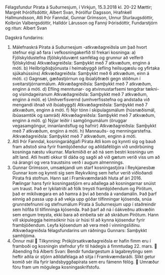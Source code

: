 Félagsfundur Pírata á Suðurnesjum, í Virkjun, 15.3.2018 kl. 20-22
Mættir; Margrét Þórólfsdóttir, Albert Svan, Þórólfur Dagsson, Hrafnkell Hallmundsson, Atli Þór
Fanndal, Gunnar Grímsson, Unnur Sturlaugsdóttir, Kolbrún Valbergsdóttir, Halldór Lárusson og
Fanný Þórisdóttir,
Fundarstjórn og ritun: Albert Svan

Dagskrá fundarins:
1. Málefnaskrá Pírata á Suðurnesjum -atkvæðagreiðsla um það hvort stefnur eigi að fara í
vefkosningakerfið til frekari kosninga:
a) Fjölskyldustefna (fjölskylduvænt samfélag og grunnur að velferð fjölskyldna)
Atkvæðagreiðsla: Samþykkt með 7 atkvæðum, enginn á móti.
b) Heilbrigðisþjónusta í heimabyggð (efling heilsugæslu og yfirtaka sjúkahússins)
Atkvæðagreiðsla: Samþykkt með 6 atkvæðum, einn á móti.
c) Gagnsæi, gæðastjórnun og íbúalýðræði gegn stöðnun í sveitarstjórnarmálum.
Atkvæðagreiðsla: Samþykkt með 7 atkvæðum, enginn á móti.
d) Efling menntunar- og atvinnustarfsemi tengdrar tækni- og vísindageiranum
Atkvæðagreiðsla: Samþykkt með 7 atkvæðum, enginn á móti.
e) Umhverfisvernd (umhverfisstefna og andstaða við mengandi iðnað við íbúabyggð)
Atkvæðagreiðsla: Samþykkt með 7 atkvæðum, enginn á móti.
f) Nýr tónn í skipulagsmálum (húsnæðismál, íbúasamtök og samráð)
Atkvæðagreiðsla: Samþykkt með 7 atkvæðum, enginn á móti.
g) Nýjar leiðir í samgöngumálum (öruggar vegasamgöngur, innanlandsflug og hafnir)
Atkvæðagreiðsla: Samþykkt með 7 atkvæðum, enginn á móti.
h) Mannauðs- og menningarstefna.
Atkvæðagreiðsla: Samþykkt með 7 atkvæðum, enginn á móti.
2. Atli Þór Fanndal, kosningaráðgjafi Pírata
Atli kom og kynnti sig og bauð fram aðstoð sína fyrir frambjóðendur og aðildafélögin við
undirbúning kosninga næstu vikurnar. Markmiðið er að ná sem bestri kosningu um allt land.
Atli hvatti okkur til dáða og sagði að við gætum verið viss um að ná árangri og vera traustsins
verð í augum almennings.
3. Gunnar Grímsson, umsækjandi um starf kosningastjóra í Reykjanesbæ
Gunnar kom og kynnti sig sem Reykvíking sem hefur verið viðloðandi Pírata frá stofnun.
Hann sat í Framkvæmdaráði hluta af ári 2016. Pælingar hans fyrir kosningastjórn eru
aðallega að kosningarnar snúist um traust. Það er lykilatriði að fólk treysti frambjóðendum og
Pírötum, það er mikilvægara en að hamra á því að benda á vandamálin. Það þarf einnig að
passa upp á að vekja upp góðar tilfinningar kjósenda, snúa grunnstefnunni og stefnumálum
Pírata á Suðurnesjum upp í staðreindir sem höfða til tilfinninga kjósenda. Það þarf að ná í
óákveðnu atkvæðin sem engum treysta, ekki bara að einbeita sér að skráðum Pírötum. Hann
vill skipuleggja heimsóknir hús úr húsi til að kynna kjósendur fyrir frambjóðendum. Leyfa
kjósendum að vera með í vinningsliðinu.
Atkvæðagreiðsla félagsfundarins um ráðningu Gunnars: Samþykkt samhljóma.
4. Önnur mál
 Tilkynning: Prókjörsatkvæðagreiðsla er hafin fimm eru í framboði og kosningin
stefndur yfir til hádegis á fimmtudag 22. mars.
 Ábending frá Alberti Svan: Bendir fundargestum á lagabreytingu sem heftir aðila úr
stjórn aðildafélaga að sitja í Framkvæmdaráði. Slíkt getur komið sér illa fyrir
landsbyggðapírata sem eru fámenn félög.
 Umræður fóru fram um mögulega kosningaskrifstofu.

